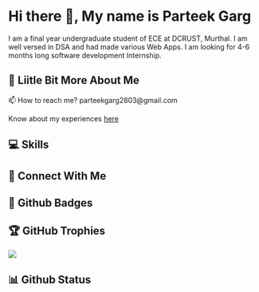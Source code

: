 # Hi there 👋, My name is Parteek Garg

I am a final year undergraduate student of ECE at DCRUST, Murthal. I am well versed in DSA and had made various Web Apps. I am looking for 4-6 months long software development Internship.

## 💫 Liitle Bit More About Me
<p>📫 How to reach me? parteekgarg2803@gmail.com</p>
<p>Know about my experiences <a href="https://drive.google.com/file/d/19zStFZ6VuEza0B5CFLBijVrNnZHdc4Zy/view?usp=sharing">here</a></p>

## 💻 Skills
<p>
</p>

## 👥 Connect With Me
<p>
</p>

## 🌟 Github Badges
<p>
</p>

## 🏆 GitHub Trophies

<p><img src="https://github-profile-trophy.vercel.app/?username=">
</p>

## 📊 Github Status
